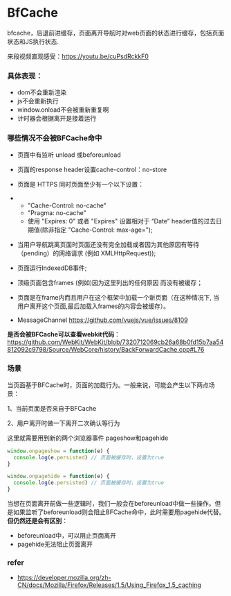 # BfCache

bfcache，后退前进缓存，页面离开导航时对web页面的状态进行缓存，包括页面状态和JS执行状态.



来段视频直观感受：https://youtu.be/cuPsdRckkF0



### 具体表现：

- dom不会重新渲染 
- js不会重新执行
- window.onload不会被重新重复啊
- 计时器会根据离开是接着运行

### 哪些情况不会被BFCache命中

- 页面中有监听 unload 或beforeunload
- 页面的response header设置cache-control：no-store
- 页面是 HTTPS 同时页面至少有一个以下设置：

- - "Cache-Control: no-cache"
  - "Pragma: no-cache"
  - 使用 "Expires: 0" 或者 "Expires" 设置相对于 “Date” header值的过去日期值(除非指定 "Cache-Control: max-age=");

- 当用户导航跳离页面时页面还没有完全加载或者因为其他原因有等待（pending）的网络请求 (例如 XMLHttpRequest));
- 页面运行IndexedDB事件;
- 顶级页面包含frames (例如[](https://developer.mozilla.org/zh-CN/docs/Web/HTML/Element/iframe))因为这里列出的任何原因 而没有被缓存；
- 页面是在frame内而且用户在这个框架中加载一个新页面（在这种情况下, 当用户离开这个页面,最后加载入frames的内容会被缓存）。
- MessageChannel https://github.com/vuejs/vue/issues/8109



**是否会被BFCache可以查看webkit代码**：https://github.com/WebKit/WebKit/blob/7320712069cb26a68b0fd15b7aa54812092c9798/Source/WebCore/history/BackForwardCache.cpp#L76

### 

### 场景

当页面基于BFCache时，页面的加载行为。一般来说，可能会产生以下两点场景：

1、当前页面是否来自于BFCache

2、用户离开时做一下离开二次确认等行为

这里就需要用到新的两个浏览器事件 pageshow和pagehide

```javascript
window.onpageshow = function(e) {
  console.log(e.persisted) // 页面被缓存时，设置为true
}

window.onpagehide = function(e) {
  console.log(e.persisted) // 页面被缓存时，设置为true
}
```

当想在页面离开前做一些逻辑时，我们一般会在beforeunload中做一些操作。但是如果监听了beforeunload则会阻止BFCache命中，此时需要用pagehide代替。**但仍然还是会有区别**：

- beforeunload中，可以阻止页面离开
- pagehide无法阻止页面离开





### refer

- https://developer.mozilla.org/zh-CN/docs/Mozilla/Firefox/Releases/1.5/Using_Firefox_1.5_caching